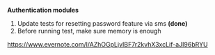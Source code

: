 **Authentication modules**

1. Update tests for resetting password feature via sms **(done)**
2. Before running test, make sure memory is enough

https://www.evernote.com/l/AZhOGpLjvIBF7r2kvhX3xcLif-aJI96bRYU

